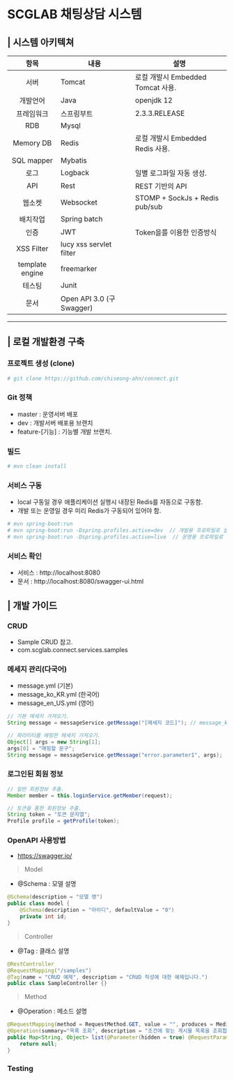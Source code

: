 # SCGLAB 채팅상담 시스템

## | 시스템 아키텍쳐
| 항목 | 내용 | 설명 |
|:---:|---|---|
| 서버 | Tomcat | 로컬 개발시 Embedded Tomcat 사용. |
| 개발언어 | Java | openjdk 12 |
| 프레임워크 | 스프링부트 | 2.3.3.RELEASE |
| RDB | Mysql | |
| Memory DB | Redis | 로컬 개발시 Embedded Redis 사용. |
| SQL mapper | Mybatis | |
| 로그 | Logback | 일별 로그파일 자동 생성.|
| API | Rest | REST 기반의 API |
| 웹소켓 | Websocket | STOMP + SockJs + Redis pub/sub |
| 배치작업 | Spring batch | |
| 인증 | JWT | Token을를 이용한 인증방식 |
| XSS Filter | lucy xss servlet filter | |
| template engine | freemarker | |
| 테스팅 | Junit | |
| 문서 | Open API 3.0 (구 Swagger) | |


---
## | 로컬 개발환경 구축
### 프로젝트 생성 (clone)
```bash
# git clone https://github.com/chiseong-ahn/connect.git
```
### Git 정책
- master : 운영서버 배포
- dev : 개발서버 배포용 브랜치
- feature-[기능] : 기능별 개발 브랜치.

### 빌드
```bash
# mvn clean install
```

### 서비스 구동
- local 구동일 경우 애플리케이션 실행시 내장된 Redis를 자동으로 구동함.
- 개발 또는 운영일 경우 미리 Redis가 구동되어 있어야 함.

```bash
# mvn spring-boot:run
# mvn spring-boot:run -Dspring.profiles.active=dev  // 개발용 프로파일로 실행. (기본 local)
# mvn spring-boot:run -Dspring.profiles.active=live  // 운영용 프로파일로 실행. (기본 local)
```

### 서비스 확인
- 서비스 : http://localhost:8080
- 문서 : http://localhost:8080/swagger-ui.html


## | 개발 가이드
### CRUD
- Sample CRUD 참고.
- com.scglab.connect.services.samples

### 메세지 관리(다국어)
- message.yml (기본)
- message_ko_KR.yml (한국어)
- message_en_US.yml (영어)
```java
// 기본 메세지 가져오기.
String message = messageService.getMessage("[메세지 코드]"); // message_ko_KR.yml 에 정의된 메세지 코드 입력.

// 파라미터를 매핑한 메세지 가져오기.
Object[] args = new String[1];
args[0] = "매핑할 문구";
String message = messageService.getMessage("error.parameter1", args);
```

### 로그인된 회원 정보
```java
// 일반 회원정보 추출.
Member member = this.loginService.getMember(request);

// 토큰을 통한 회원정보 추출.
String token = "토큰 문자열";
Profile profile = getProfile(token);
```

### OpenAPI 사용방법
- https://swagger.io/

> Model
- @Schema : 모델 설명
```java
@Schema(description = "모델 명")
public class model {
    @Schema(description = "아이디", defaultValue = "0")
    private int id;
}
```

> Controller
- @Tag : 클래스 설명
```java
@RestController
@RequestMapping("/samples")
@Tag(name = "CRUD 예제", description = "CRUD 작성에 대한 예제입니다.")
public class SampleController {}
```

> Method
- @Operation : 메소드 설명
```java
@RequestMapping(method = RequestMethod.GET, value = "", produces = MediaType.APPLICATION_JSON_VALUE)
@Operation(summary="목록 조회", description = "조건에 맞는 게시물 목록을 조회합니다.")
public Map<String, Object> list(@Parameter(hidden = true) @RequestParam Map<String, Object> params) throws Exception {
    return null;
}
```

### Testing
```
```